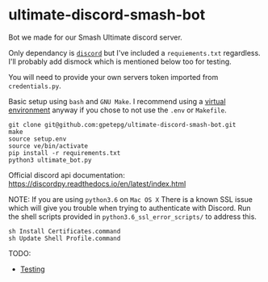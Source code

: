 # ultimate-discord-smash-bot
Bot we made for our Smash Ultimate discord server.

Only dependancy is [`discord`](https://github.com/Rapptz/discord.py) but I've included a `requiements.txt` regardless. I'll probably add dismock which is mentioned below too for testing.

You will need to provide your own servers token imported from `credentials.py`.

Basic setup using `bash` and `GNU Make`. I recommend using a [virtual environment](https://docs.python.org/3/library/venv.html) anyway if you chose to not use the `.env` or `Makefile`.

	git clone git@github.com:gpetepg/ultimate-discord-smash-bot.git
    make
    source setup.env
    source ve/bin/activate
    pip install -r requirements.txt
    python3 ultimate_bot.py

Official discord api documentation:
https://discordpy.readthedocs.io/en/latest/index.html

NOTE:
If you are using `python3.6` on `Mac OS X` There is a known SSL issue which will give you trouble when trying to authenticate with Discord. Run the shell scripts provided in `python3.6_ssl_error_scripts/` to address this.
    
    sh Install Certificates.command
    sh Update Shell Profile.command

TODO:
 - [Testing](https://github.com/DXsmiley/dismock)